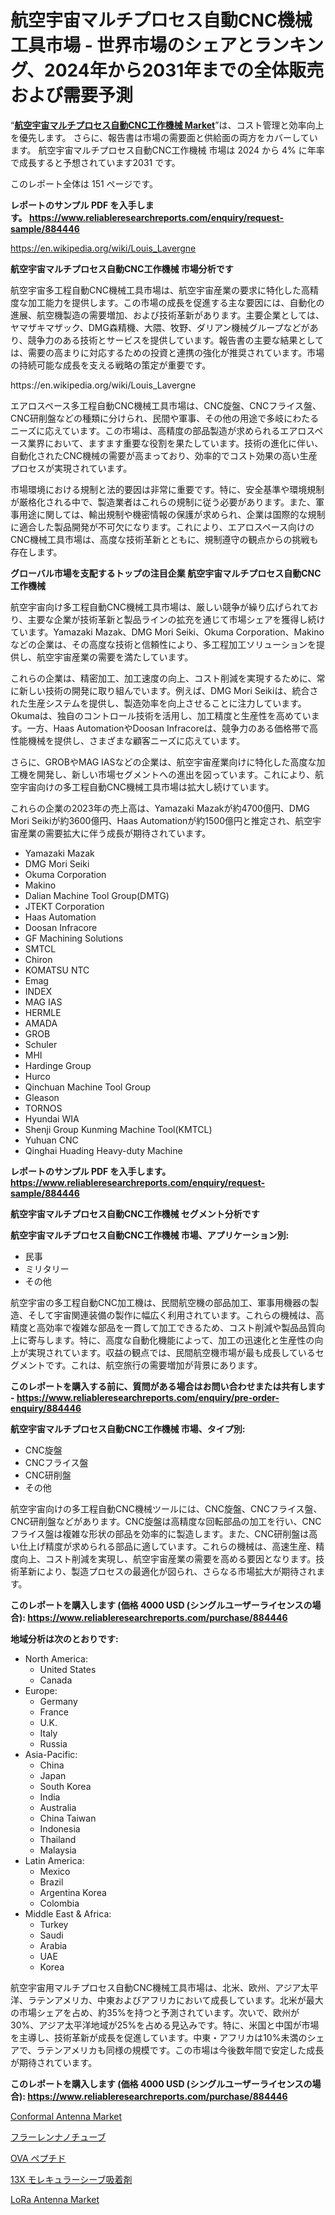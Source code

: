 <p><h1>航空宇宙マルチプロセス自動CNC機械工具市場 - 世界市場のシェアとランキング、2024年から2031年までの全体販売および需要予測</h1></p><p>&ldquo;<strong><a href="https://www.reliableresearchreports.com/aerospace-multi-process-automatic-cnc-machine-tools-r884446">航空宇宙マルチプロセス自動CNC工作機械 Market</a></strong>&rdquo;は、コスト管理と効率向上を優先します。 さらに、報告書は市場の需要面と供給面の両方をカバーしています。 航空宇宙マルチプロセス自動CNC工作機械 市場は 2024 から 4% に年率で成長すると予想されています2031 です。</p>
<p>このレポート全体は 151 ページです。</p>
<p><strong>レポートのサンプル PDF を入手します。&nbsp;<a href="https://www.reliableresearchreports.com/enquiry/request-sample/884446">https://www.reliableresearchreports.com/enquiry/request-sample/884446</a></strong></p>
<p><a href="https://en.wikipedia.org/wiki/Louis_Lavergne">https://en.wikipedia.org/wiki/Louis_Lavergne</a></p>
<p><strong>航空宇宙マルチプロセス自動CNC工作機械 市場分析です</strong></p>
<p><p>航空宇宙多工程自動CNC機械工具市場は、航空宇宙産業の要求に特化した高精度な加工能力を提供します。この市場の成長を促進する主な要因には、自動化の進展、航空機製造の需要増加、および技術革新があります。主要企業としては、ヤマザキマザック、DMG森精機、大隈、牧野、ダリアン機械グループなどがあり、競争力のある技術とサービスを提供しています。報告書の主要な結果としては、需要の高まりに対応するための投資と連携の強化が推奨されています。市場の持続可能な成長を支える戦略の策定が重要です。</p></p>
<p>https://en.wikipedia.org/wiki/Louis_Lavergne</p>
<p><p>エアロスペース多工程自動CNC機械工具市場は、CNC旋盤、CNCフライス盤、CNC研削盤などの種類に分けられ、民間や軍事、その他の用途で多岐にわたるニーズに応えています。この市場は、高精度の部品製造が求められるエアロスペース業界において、ますます重要な役割を果たしています。技術の進化に伴い、自動化されたCNC機械の需要が高まっており、効率的でコスト効果の高い生産プロセスが実現されています。</p><p>市場環境における規制と法的要因は非常に重要です。特に、安全基準や環境規制が厳格化される中で、製造業者はこれらの規制に従う必要があります。また、軍事用途に関しては、輸出規制や機密情報の保護が求められ、企業は国際的な規制に適合した製品開発が不可欠になります。これにより、エアロスペース向けのCNC機械工具市場は、高度な技術革新とともに、規制遵守の観点からの挑戦も存在します。</p></p>
<p><strong>グローバル市場を支配するトップの注目企業 航空宇宙マルチプロセス自動CNC工作機械</strong></p>
<p><p>航空宇宙向け多工程自動CNC機械工具市場は、厳しい競争が繰り広げられており、主要な企業が技術革新と製品ラインの拡充を通じて市場シェアを獲得し続けています。Yamazaki Mazak、DMG Mori Seiki、Okuma Corporation、Makinoなどの企業は、その高度な技術と信頼性により、多工程加工ソリューションを提供し、航空宇宙産業の需要を満たしています。</p><p>これらの企業は、精密加工、加工速度の向上、コスト削減を実現するために、常に新しい技術の開発に取り組んでいます。例えば、DMG Mori Seikiは、統合された生産システムを提供し、製造効率を向上させることに注力しています。Okumaは、独自のコントロール技術を活用し、加工精度と生産性を高めています。一方、Haas AutomationやDoosan Infracoreは、競争力のある価格帯で高性能機械を提供し、さまざまな顧客ニーズに応えています。</p><p>さらに、GROBやMAG IASなどの企業は、航空宇宙産業向けに特化した高度な加工機を開発し、新しい市場セグメントへの進出を図っています。これにより、航空宇宙向けの多工程自動CNC機械工具市場は拡大し続けています。</p><p>これらの企業の2023年の売上高は、Yamazaki Mazakが約4700億円、DMG Mori Seikiが約3600億円、Haas Automationが約1500億円と推定され、航空宇宙産業の需要拡大に伴う成長が期待されています。</p></p>
<p><ul><li>Yamazaki Mazak</li><li>DMG Mori Seiki</li><li>Okuma Corporation</li><li>Makino</li><li>Dalian Machine Tool Group(DMTG)</li><li>JTEKT Corporation</li><li>Haas Automation</li><li>Doosan Infracore</li><li>GF Machining Solutions</li><li>SMTCL</li><li>Chiron</li><li>KOMATSU NTC</li><li>Emag</li><li>INDEX</li><li>MAG IAS</li><li>HERMLE</li><li>AMADA</li><li>GROB</li><li>Schuler</li><li>MHI</li><li>Hardinge Group</li><li>Hurco</li><li>Qinchuan Machine Tool Group</li><li>Gleason</li><li>TORNOS</li><li>Hyundai WIA</li><li>Shenji Group Kunming Machine Tool(KMTCL)</li><li>Yuhuan CNC</li><li>Qinghai Huading Heavy-duty Machine</li></ul></p>
<p><strong>レポートのサンプル PDF を入手します。 <a href="https://www.reliableresearchreports.com/enquiry/request-sample/884446">https://www.reliableresearchreports.com/enquiry/request-sample/884446</a></strong></p>
<p><strong>航空宇宙マルチプロセス自動CNC工作機械 セグメント分析です</strong></p>
<p><strong>航空宇宙マルチプロセス自動CNC工作機械 市場、アプリケーション別:</strong></p>
<p><ul><li>民事</li><li>ミリタリー</li><li>その他</li></ul></p>
<p><p>航空宇宙の多工程自動CNC加工機は、民間航空機の部品加工、軍事用機器の製造、そして宇宙関連装備の製作に幅広く利用されています。これらの機械は、高精度と高効率で複雑な部品を一貫して加工できるため、コスト削減や製品品質向上に寄与します。特に、高度な自動化機能によって、加工の迅速化と生産性の向上が実現されています。収益の観点では、民間航空機市場が最も成長しているセグメントです。これは、航空旅行の需要増加が背景にあります。</p></p>
<p><strong>このレポートを購入する前に、質問がある場合はお問い合わせまたは共有します - <a href="https://www.reliableresearchreports.com/enquiry/pre-order-enquiry/884446">https://www.reliableresearchreports.com/enquiry/pre-order-enquiry/884446</a></strong></p>
<p><strong>航空宇宙マルチプロセス自動CNC工作機械 市場、タイプ別:</strong></p>
<p><ul><li>CNC旋盤</li><li>CNCフライス盤</li><li>CNC研削盤</li><li>その他</li></ul></p>
<p><p>航空宇宙向けの多工程自動CNC機械ツールには、CNC旋盤、CNCフライス盤、CNC研削盤などがあります。CNC旋盤は高精度な回転部品の加工を行い、CNCフライス盤は複雑な形状の部品を効率的に製造します。また、CNC研削盤は高い仕上げ精度が求められる部品に適しています。これらの機械は、高速生産、精度向上、コスト削減を実現し、航空宇宙産業の需要を高める要因となります。技術革新により、製造プロセスの最適化が図られ、さらなる市場拡大が期待されます。</p></p>
<p><strong>このレポートを購入します (価格 4000 USD (シングルユーザーライセンスの場合): <a href="https://www.reliableresearchreports.com/purchase/884446">https://www.reliableresearchreports.com/purchase/884446</a></strong></p>
<p><strong>地域分析は次のとおりです:</strong></p>
<p><ul>
    <li>
        North America:
        <ul>
            <li>United States</li>
            <li>Canada</li>
        </ul>
    </li>
    <li>
        Europe:
        <ul>
            <li>Germany</li>
            <li>France</li>
            <li>U.K.</li>
            <li>Italy</li>
            <li>Russia</li>
        </ul>
    </li>
    <li>
        Asia-Pacific:
        <ul>
            <li>China</li>
            <li>Japan</li>
            <li>South Korea</li>
            <li>India</li>
            <li>Australia</li>
            <li>China Taiwan</li>
            <li>Indonesia</li>
            <li>Thailand</li>
            <li>Malaysia</li>
        </ul>
    </li>
    <li>
        Latin America:
        <ul>
            <li>Mexico</li>
            <li>Brazil</li>
            <li>Argentina Korea</li>
            <li>Colombia</li>
        </ul>
    </li>
    <li>
        Middle East & Africa:
        <ul>
            <li>Turkey</li>
            <li>Saudi</li>
            <li>Arabia</li>
            <li>UAE</li>
            <li>Korea</li>
        </ul>
    </li>
    </ul></p>
<p><p>航空宇宙用マルチプロセス自動CNC機械工具市場は、北米、欧州、アジア太平洋、ラテンアメリカ、中東およびアフリカにおいて成長しています。北米が最大の市場シェアを占め、約35%を持つと予測されています。次いで、欧州が30%、アジア太平洋地域が25%を占める見込みです。特に、米国と中国が市場を主導し、技術革新が成長を促進しています。中東・アフリカは10%未満のシェアで、ラテンアメリカも同様の規模です。この市場は今後数年間で安定した成長が期待されています。</p></p>
<p><strong>このレポートを購入します (価格 4000 USD (シングルユーザーライセンスの場合): <a href="https://www.reliableresearchreports.com/purchase/884446">https://www.reliableresearchreports.com/purchase/884446</a></strong></p>
<p><p><a href="https://medium.com/@anggimontokjleb_6541/conformal-antenna-industry-analysis-report-its-market-size-share-trends-by-application-region-2443e217a223">Conformal Antenna Market</a></p><p><a href="https://medium.com/@opalkilback2023/%E3%83%95%E3%83%A9%E3%83%BC%E3%83%AC%E3%83%B3%E3%83%8A%E3%83%8E%E3%83%81%E3%83%A5%E3%83%BC%E3%83%96%E5%B8%82%E5%A0%B4%E3%83%AC%E3%83%9D%E3%83%BC%E3%83%88-%E8%A3%BD%E5%93%81%E3%82%BF%E3%82%A4%E3%83%97%E5%88%A5-%E5%8D%98%E5%B1%A4%E3%83%8A%E3%83%8E%E3%83%81%E3%83%A5%E3%83%BC%E3%83%96-swnt-%E4%BA%8C%E5%B1%A4%E3%83%8A%E3%83%8E%E3%83%81%E3%83%A5%E3%83%BC%E3%83%96-dwnt-%E5%A4%9A%E5%B1%A4%E3%83%8A%E3%83%8E%E3%83%81%E3%83%A5%E3%83%BC%E3%83%96-mwnt-%E7%94%A8%E9%80%94%E5%88%A5-%E6%B6%88%E8%B2%BB%E8%B2%A1-%E9%9B%BB%E6%B0%97-%E9%9B%BB%E5%AD%90-%E3%82%A8%E3%83%8D%E3%83%AB%E3%82%AE%E3%83%BC-%E3%83%98%E3%83%AB%E3%82%B9%E3%82%B1%E3%82%A2-%E8%87%AA%E5%8B%95%E8%BB%8A-4d520178329e">フラーレンナノチューブ</a></p><p><a href="https://medium.com/@opalkilback2023/ova%E3%83%9A%E3%83%97%E3%83%81%E3%83%89%E5%B8%82%E5%A0%B4%E8%A6%8F%E6%A8%A1-%E3%82%B7%E3%82%A7%E3%82%A2-%E3%83%88%E3%83%AC%E3%83%B3%E3%83%89%E5%88%86%E6%9E%90%E3%83%AC%E3%83%9D%E3%83%BC%E3%83%88-%E3%82%A8%E3%83%B3%E3%83%89%E3%83%A6%E3%83%BC%E3%82%B9-%E5%8C%96%E7%B2%A7%E5%93%81%E3%81%8A%E3%82%88%E3%81%B3%E5%80%8B%E4%BA%BA%E8%A1%9B%E7%94%9F%E7%94%A8%E5%93%81-%E5%81%A5%E5%BA%B7%E8%A3%BD%E5%93%81-%E3%81%9D%E3%81%AE%E4%BB%96-%E5%8E%9F%E6%96%99%E5%88%A5-2031%E5%B9%B4%E3%81%BE%E3%81%A7%E3%81%AE%E4%BA%88%E6%B8%AC%E3%81%AB%E3%81%A4%E3%81%84%E3%81%A6-d33ac45b9572">OVA ペプチド</a></p><p><a href="https://github.com/lababdou/Market-Research-Report-List-6/blob/main/206928787542.md">13X モレキュラーシーブ吸着剤</a></p><p><a href="https://medium.com/@anggimontokjleb_6541/global-lora-antenna-industry-types-applications-market-players-regional-growth-analysis-and-26ee627cb09a">LoRa Antenna Market</a></p></p>